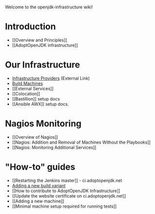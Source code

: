 Welcome to the openjdk-infrastructure wiki!

# Introduction
* [[Overview and Principles]]
* [[AdoptOpenJDK infrastructure]]

# Our Infrastructure

* [Infrastructure Providers](https://adoptopenjdk.net/sponsors.html) (External Link)
* [Build Machines](https://github.com/AdoptOpenJDK/openjdk-infrastructure/blob/master/docs/adoptopenjdk.pdf)
* [[External Services]]
* [[Colocation]]
* [[Bastillion]] setup docs
* [[Ansible AWX]] setup docs.

# Nagios Monitoring

* [[Overview of Nagios]]
* [[Nagios: Addition and Removal of Machines Without the Playbooks]]
* [[Nagios: Monitoring Additional Services]]

# "How-to" guides

* [[Restarting the Jenkins master]] - ci.adoptopenjdk.net
* [Adding a new build variant](https://github.com/AdoptOpenJDK/TSC/wiki/Adding-a-new-build-variant)
* [[How to contribute to AdoptOpenJDK Infrastructure]]
* [[Update the website certificate on ci.adoptopenjdk.net]]
* [[Adding a new machine]]
* [[Minimal machine setup required for running tests]]

